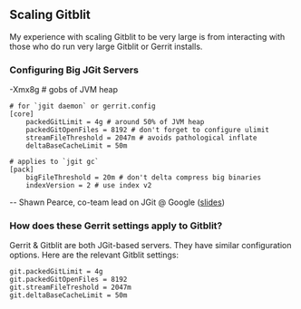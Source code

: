 
## Scaling Gitblit

My experience with scaling Gitblit to be very large is from interacting with those who do run very large Gitblit or Gerrit installs.

### Configuring Big JGit Servers

-Xmx8g # gobs of JVM heap

    # for `jgit daemon` or gerrit.config
    [core]
        packedGitLimit = 4g # around 50% of JVM heap
        packedGitOpenFiles = 8192 # don't forget to configure ulimit
        streamFileThreshold = 2047m # avoids pathological inflate
        deltaBaseCacheLimit = 50m

    # applies to `jgit gc`
    [pack]
        bigFileThreshold = 20m # don't delta compress big binaries
        indexVersion = 2 # use index v2

-- Shawn Pearce, co-team lead on JGit @ Google ([slides](http://www.eclipsecon.org/2013/sites/eclipsecon.org.2013/files/Scaling%20Up%20JGit%20-%20EclipseCon%202013.pdf))

### How does these Gerrit settings apply to Gitblit?

Gerrit & Gitblit are both JGit-based servers.  They have similar configuration options.  Here are the relevant Gitblit settings:

    git.packedGitLimit = 4g
    git.packedGitOpenFiles = 8192
    git.streamFileTreshold = 2047m
    git.deltaBaseCacheLimit = 50m

